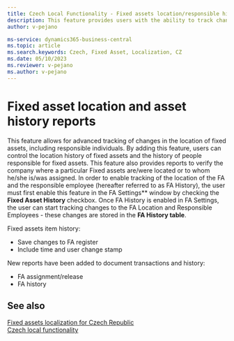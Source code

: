 ```yaml
---
title: Czech Local Functionality - Fixed assets location/responsible history report | Microsoft Docs
description: This feature provides users with the ability to track changes to the location and responsible employee for fixed assets.
author: v-pejano

ms-service: dynamics365-business-central
ms.topic: article
ms.search.keywords: Czech, Fixed Asset, Localization, CZ
ms.date: 05/10/2023
ms.reviewer: v-pejano
ms.author: v-pejano
---
```


# Fixed asset location and asset history reports

This feature allows for advanced tracking of changes in the location of fixed assets, including responsible individuals.
By adding this feature, users can control the location history of fixed assets and the history of people responsible for fixed assets.
This feature also provides reports to verify the company where a particular Fixed assets are/were located or to whom he/she is/was assigned.
In order to enable tracking of the location of the FA and the responsible employee (hereafter referred to as FA History), the user must first enable this feature in the FA Settings** window by checking the **Fixed Asset History** checkbox. Once FA History is enabled in FA Settings, the user can start tracking changes to the FA Location and Responsible Employees - these changes are stored in the **FA History table**.

Fixed assets item history:  

- Save changes to FA register
- Include time and user change stamp

New reports have been added to document transactions and history:  

- FA assignment/release
- FA history

## See also

[Fixed assets localization for Czech Republic](ui-extensions-fixed-asset-localization-cz.md)  
[Czech local functionality](czech-local-functionality.md)  
